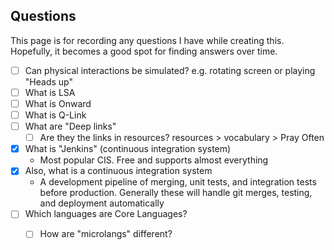 ## Questions
This page is for recording any questions I have while creating this. Hopefully, it becomes a good spot for finding answers over time.

 - [ ] Can physical interactions be simulated? e.g. rotating screen or playing "Heads up"
 - [ ] What is LSA
 - [ ] What is Onward
 - [ ] What is Q-Link
 - [ ] What are "Deep links"
   - [ ] Are they the links in resources? resources > vocabulary > Pray Often
 - [x] What is "Jenkins" (continuous integration system)
    - Most popular CIS. Free and supports almost everything 
 - [x] Also, what is a continuous integration system
    - A development pipeline of merging, unit tests, and integration tests before production. Generally these will handle git merges, testing, and deployment automatically
 - [ ] Which languages are Core Languages?
   - [ ] How are "microlangs" different?

